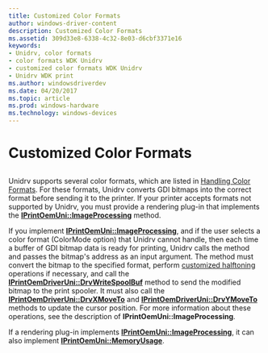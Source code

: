 ```yaml
---
title: Customized Color Formats
author: windows-driver-content
description: Customized Color Formats
ms.assetid: 309d33e8-6338-4c32-8e03-d6cbf3371e16
keywords:
- Unidrv, color formats
- color formats WDK Unidrv
- customized color formats WDK Unidrv
- Unidrv WDK print
ms.author: windowsdriverdev
ms.date: 04/20/2017
ms.topic: article
ms.prod: windows-hardware
ms.technology: windows-devices
---
```


# Customized Color Formats


## <a href="" id="ddk-customized-color-formats-gg"></a>


Unidrv supports several color formats, which are listed in [Handling Color Formats](handling-color-formats.md). For these formats, Unidrv converts GDI bitmaps into the correct format before sending it to the printer. If your printer accepts formats not supported by Unidrv, you must provide a rendering plug-in that implements the [**IPrintOemUni::ImageProcessing**](https://msdn.microsoft.com/library/windows/hardware/ff554261) method.

If you implement [**IPrintOemUni::ImageProcessing**](https://msdn.microsoft.com/library/windows/hardware/ff554261), and if the user selects a color format (ColorMode option) that Unidrv cannot handle, then each time a buffer of GDI bitmap data is ready for printing, Unidrv calls the method and passes the bitmap's address as an input argument. The method must convert the bitmap to the specified format, perform [customized halftoning](customized-halftoning.md) operations if necessary, and call the [**IPrintOemDriverUni::DrvWriteSpoolBuf**](https://msdn.microsoft.com/library/windows/hardware/ff553138) method to send the modified bitmap to the print spooler. It must also call the [**IPrintOemDriverUni::DrvXMoveTo**](https://msdn.microsoft.com/library/windows/hardware/ff553141) and [**IPrintOemDriverUni::DrvYMoveTo**](https://msdn.microsoft.com/library/windows/hardware/ff553144) methods to update the cursor position. For more information about these operations, see the description of **IPrintOemUni::ImageProcessing**.

If a rendering plug-in implements [**IPrintOemUni::ImageProcessing**](https://msdn.microsoft.com/library/windows/hardware/ff554261), it can also implement [**IPrintOemUni::MemoryUsage**](https://msdn.microsoft.com/library/windows/hardware/ff554264).

 

 




